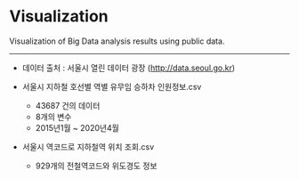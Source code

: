 # Visualization
 Visualization of Big Data analysis results using public data.
 
 ---
 
* 데이터 출처 : 서울시 열린 데이터 광장 (http://data.seoul.go.kr)

* 서울시 지하철 호선별 역별 유무임 승하차 인원정보.csv
  - 43687 건의 데이터
  - 8개의 변수
  - 2015년1월 ~ 2020년4월
  
* 서울시 역코드로 지하철역 위치 조회.csv
  - 929개의 전철역코드와 위도경도 정보

